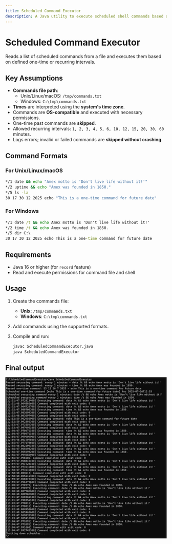 ```yaml
---
title: Scheduled Command Executor
description: A Java utility to execute scheduled shell commands based on time-based patterns.
---
```


# Scheduled Command Executor

Reads a list of scheduled commands from a file and executes them based on defined one-time or recurring intervals.

## Key Assumptions

- **Commands file path**:
  - Unix/Linux/macOS: `/tmp/commands.txt`
  - Windows: `C:\tmp\commands.txt`
- **Times** are interpreted using the **system's time zone**.
- Commands are **OS-compatible** and executed with necessary permissions.
- One-time past commands are **skipped**.
- Allowed recurring intervals: `1, 2, 3, 4, 5, 6, 10, 12, 15, 20, 30, 60` minutes.
- Logs errors; invalid or failed commands are **skipped without crashing**.

## Command Formats

### For Unix/Linux/macOS
```bash
*/1 date && echo "Amex motto is 'Don't live life without it!'"
*/2 uptime && echo "Amex was founded in 1850."
*/5 ls -la
30 17 30 12 2025 echo "This is a one-time command for future date"
```

### For Windows

```cmd
*/1 date /t && echo Amex motto is 'Don't live life without it!'
*/2 time /t && echo Amex was founded in 1850.
*/5 dir C:\
30 17 30 12 2025 echo This is a one-time command for future date
```

## Requirements

- Java 16 or higher (for `record` feature)
- Read and execute permissions for command file and shell

## Usage

1. Create the commands file:
   - **Unix**: `/tmp/commands.txt`
   - **Windows**: `C:\tmp\commands.txt`

2. Add commands using the supported formats.

3. Compile and run:
   ```bash
   javac ScheduledCommandExecutor.java
   java ScheduledCommandExecutor
   ```
## Final output

![Demo Screenshot](img.png)
